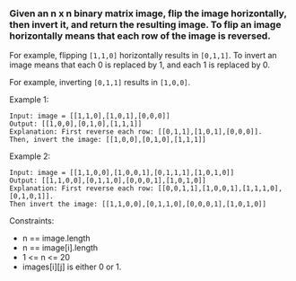 ### Given an n x n binary matrix image, flip the image horizontally, then invert it, and return the resulting image. To flip an image horizontally means that each row of the image is reversed.

For example, flipping `[1,1,0]` horizontally results in `[0,1,1]`.
To invert an image means that each 0 is replaced by 1, and each 1 is replaced by 0.

For example, inverting `[0,1,1]` results in `[1,0,0]`.
 

Example 1:
````
Input: image = [[1,1,0],[1,0,1],[0,0,0]]
Output: [[1,0,0],[0,1,0],[1,1,1]]
Explanation: First reverse each row: [[0,1,1],[1,0,1],[0,0,0]].
Then, invert the image: [[1,0,0],[0,1,0],[1,1,1]]
````
Example 2:
````
Input: image = [[1,1,0,0],[1,0,0,1],[0,1,1,1],[1,0,1,0]]
Output: [[1,1,0,0],[0,1,1,0],[0,0,0,1],[1,0,1,0]]
Explanation: First reverse each row: [[0,0,1,1],[1,0,0,1],[1,1,1,0],[0,1,0,1]].
Then invert the image: [[1,1,0,0],[0,1,1,0],[0,0,0,1],[1,0,1,0]]
````

Constraints:

- n == image.length
- n == image[i].length
- 1 <= n <= 20
- images[i][j] is either 0 or 1.